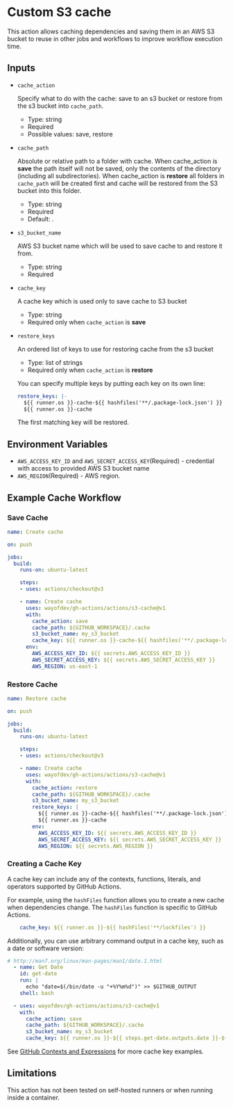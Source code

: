 # Custom S3 cache

This action allows caching dependencies and saving them in an AWS S3 bucket to reuse in other jobs and workflows to improve workflow execution time.


## Inputs

* `cache_action`

  Specify what to do with the cache: save to an s3 bucket or restore from the s3 bucket into `cache_path`. 

  - Type: string
  - Required
  - Possible values: save, restore

* `cache_path`

  Absolute or relative path to a folder with cache. When cache_action is **save** the path itself will not be saved, only the contents of the directory (including all subdirectories). When cache_action is **restore** all folders in `cache_path` will be created first and cache will be restored from the S3 bucket into this folder.
  
  - Type: string
  - Required
  - Default: .

* `s3_bucket_name`
  
  AWS S3 bucket name which will be used to save cache to and restore it from. 

  - Type: string
  - Required

* `cache_key`
  
  A cache key which is used only to save cache to S3 bucket
  
  - Type: string
  - Required only when `cache_action` is **save**

* `restore_keys`
  
  An ordered list of keys to use for restoring cache from the s3 bucket

  - Type: list of strings
  - Required only when `cache_action` is **restore**

  You can specify multiple keys by putting each key on its own line:
    ```yaml
    restore_keys: |-
      ${{ runner.os }}-cache-${{ hashfiles('**/.package-lock.json') }}
      ${{ runner.os }}-cache
    ```
  The first matching key will be restored. 

## Environment Variables

- `AWS_ACCESS_KEY_ID` and `AWS_SECRET_ACCESS_KEY`(Required) - credential with  access to provided AWS S3 bucket name
- `AWS_REGION`(Required) - AWS region.

## Example Cache Workflow

### Save Cache

```yaml
name: Create cache

on: push

jobs:
  build:
    runs-on: ubuntu-latest

    steps:
    - uses: actions/checkout@v3

    - name: Create cache
      uses: wayofdev/gh-actions/actions/s3-cache@v1
      with:
        cache_action: save
        cache_path: ${GITHUB_WORKSPACE}/.cache
        s3_bucket_name: my_s3_bucket
        cache_key: ${{ runner.os }}-cache-${{ hashfiles('**/.package-lock.json') }}
      env:
        AWS_ACCESS_KEY_ID: ${{ secrets.AWS_ACCESS_KEY_ID }}
        AWS_SECRET_ACCESS_KEY: ${{ secrets.AWS_SECRET_ACCESS_KEY }}
        AWS_REGION: us-east-1

```

### Restore Cache

```yaml
name: Restore cache

on: push

jobs:
  build:
    runs-on: ubuntu-latest

    steps:
    - uses: actions/checkout@v3

    - name: Create cache
      uses: wayofdev/gh-actions/actions/s3-cache@v1
      with:
        cache_action: restore
        cache_path: ${GITHUB_WORKSPACE}/.cache
        s3_bucket_name: my_s3_bucket
        restore_keys: |
          ${{ runner.os }}-cache-${{ hashfiles('**/.package-lock.json') }}
          ${{ runner.os }}-cache
        env:
          AWS_ACCESS_KEY_ID: ${{ secrets.AWS_ACCESS_KEY_ID }}
          AWS_SECRET_ACCESS_KEY: ${{ secrets.AWS_SECRET_ACCESS_KEY }}
          AWS_REGION: ${{ secrets.AWS_REGION }}
```

### Creating a Cache Key
A cache key can include any of the contexts, functions, literals, and operators supported by GitHub Actions.

For example, using the `hashFiles` function allows you to create a new cache when dependencies change. The `hashFiles` function is specific to GitHub Actions.

```yaml
    cache_key: ${{ runner.os }}-${{ hashFiles('**/lockfiles') }}
```

Additionally, you can use arbitrary command output in a cache key, such as a date or software version:

  
```yaml 
# http://man7.org/linux/man-pages/man1/date.1.html
  - name: Get Date
    id: get-date
    run: |
      echo "date=$(/bin/date -u "+%Y%m%d")" >> $GITHUB_OUTPUT
    shell: bash

  - uses: wayofdev/gh-actions/actions/s3-cache@v1
    with:
      cache_action: save
      cache_path: ${GITHUB_WORKSPACE}/.cache
      s3_bucket_name: my_s3_bucket
      cache_key: ${{ runner.os }}-${{ steps.get-date.outputs.date }}-${{ hashFiles('**/lockfiles') }}

```

See [GitHub Contexts and Expressions](https://docs.github.com/en/actions/learn-github-actions/contexts#github-context) for more cache key examples.

##  Limitations

This action has not been tested on self-hosted runners or when running inside a container.

